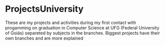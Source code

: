 # ProjectsUniversity
These are my projects and activities during my first contact with progamming on graduation in Computer Science at UFG (Federal University of Goiás) separeted by subjects in the branches.
Biggest projects have their own branches and are more explained
